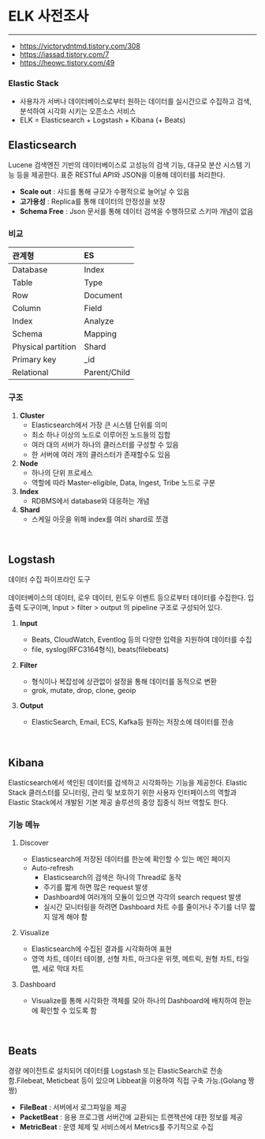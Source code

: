 # ELK 사전조사
- - -

+ https://victorydntmd.tistory.com/308
+ https://iassad.tistory.com/7
+ https://heowc.tistory.com/49

### Elastic Stack
- 사용자가 서버나 데이터베이스로부터 원하는 데이터를 실시간으로 수집하고 검색, 분석하여 시각화 시키는 오픈소스 서비스
- ELK = Elasticsearch + Logstash + Kibana (+ Beats)

## Elasticsearch
Lucene 검색엔진 기반의 데이터베이스로 고성능의 검색 기능, 대규모 분산 시스템 기능 등을 제공한다. 표준 RESTful API와 JSON을 이용해 데이터를 처리한다. <br>
- **Scale out** : 샤드를 통해 규모가 수평적으로 늘어날 수 있음
- **고가용성** : Replica를 통해 데이터의 안정성을 보장
- **Schema Free** : Json 문서를 통해 데이터 검색을 수행하므로 스키마 개념이 없음

### 비교
| 관계형 | ES |
|:--------|:--------|
| Database | Index |
| Table | Type |
| Row | Document |
| Column | Field |
| Index | Analyze |
| Schema | Mapping |
| Physical partition | Shard |
| Primary key | _id |
|Relational | Parent/Child |

### 구조
1. **Cluster**
    - Elasticsearch에서 가장 큰 시스템 단위를 의미
    - 최소 하나 이상의 노드로 이루어진 노드들의 집합
    - 여러 대의 서버가 하나의 클러스터를 구성할 수 있음
    - 한 서버에 여러 개의 클러스터가 존재할수도 있음
1. **Node**
    - 하나의 단위 프로세스
    - 역할에 따라 Master-eligible, Data, Ingest, Tribe 노드로 구분
1. **Index**
    - RDBMS에서 database와 대응하는 개념
1. **Shard**
    - 스케일 아웃을 위해 index를 여러 shard로 쪼갬
<br>

## Logstash
데이터 수집 파이프라인 도구
<br><br>
데이터베이스의 데이터, 로우 데이터, 윈도우 이벤트 등으로부터 데이터를 수집한다. 
입출력 도구이며, Input > filter > output 의 pipeline 구조로 구성되어 있다.

1. **Input**
    - Beats, CloudWatch, Eventlog 등의 다양한 입력을 지원하여 데이터를 수집
    - file, syslog(RFC3164형식), beats(filebeats)

1. **Filter**
    - 형식이나 복잡성에 상관없이 설정을 통해 데이터를 동적으로 변환
    - grok, mutate, drop, clone, geoip

1. **Output**
    - ElasticSearch, Email, ECS, Kafka등 원하는 저장소에 데이터를 전송

<br>

## Kibana
Elasticsearch에서 색인된 데이터를 검색하고 시각화하는 기능을 제공한다. Elastic Stack 클러스터를 모니터링, 관리 및 보호하기 위한 사용자 인터페이스의 역할과 Elastic Stack에서 개발된 기본 제공 솔루션의 중앙 집중식 허브 역할도 한다.

### 기능 메뉴
1. Discover
    - Elasticsearch에 저장된 데이터를 한눈에 확인할 수 있는 메인 페이지
    - Auto-refresh
        + Elasticsearch의 검색은 하나의 Thread로 동작
        + 주기를 짧게 하면 많은 request 발생
        + Dashboard에 여러개의 모듈이 있으면 각각의 search request 발생
        + 실시간 모니터링을 하려면 Dashboard 차트 수를 줄이거나 주기를 너무 짧지 않게 해야 함

1. Visualize
    - Elasticsearch에 수집된 결과를 시각화하여 표현
    - 영역 차트, 데이터 테이블, 선형 차트, 마크다운 위젯, 메트릭, 원형 차트, 타일 맵, 세로 막대 차트

1. Dashboard
    - Visualize를 통해 시각화한 객체를 모아 하나의 Dashboard에 배치하여 한눈에 확인할 수 있도록 함

<br>

## Beats
경량 에이전트로 설치되어 데이터를 Logstash 또는 ElasticSearch로 전송함.Filebeat, Meticbeat 등이 있으며 Libbeat을 이용하여 직접 구축 가능.(Golang 짱짱)

- **FileBeat** : 서버에서 로그파일을 제공
- **PacketBeat** : 응용 프로그램 서버간에 교환되는 트랜잭션에 대한 정보를 제공
- **MetricBeat** : 운영 체제 및 서비스에서 Metrics를 주기적으로 수집

